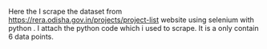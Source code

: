 Here the I scrape the dataset from  https://rera.odisha.gov.in/projects/project-list website using selenium with python .
I attach the python code which i used to scrape.
It is a only contain 6 data points.
